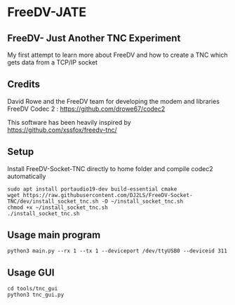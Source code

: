 # FreeDV-JATE
## FreeDV- Just Another TNC Experiment
My first attempt to learn more about FreeDV and how to create a TNC which gets data from a TCP/IP socket 


## Credits

David Rowe and the FreeDV team for developing the modem and libraries
FreeDV Codec 2 : https://github.com/drowe67/codec2


This software has been heavily inspired by https://github.com/xssfox/freedv-tnc/





## Setup
Install FreeDV-Socket-TNC directly to home folder and compile codec2 automatically
```
sudo apt install portaudio19-dev build-essential cmake
wget https://raw.githubusercontent.com/DJ2LS/FreeDV-Socket-TNC/dev/install_socket_tnc.sh -O ~/install_socket_tnc.sh
chmod +x ~/install_socket_tnc.sh
./install_socket_tnc.sh
```

## Usage main program
```
python3 main.py --rx 1 --tx 1 --deviceport /dev/ttyUSB0 --deviceid 311
```

## Usage GUI
```
cd tools/tnc_gui
python3 tnc_gui.py
```
